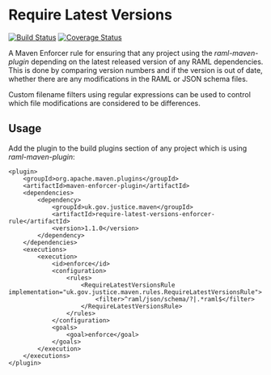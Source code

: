 # Require Latest Versions

[![Build Status](https://travis-ci.org/CJSCommonPlatform/require-latest-versions-enforcer-rule.svg?branch=master)](https://travis-ci.org/CJSCommonPlatform/require-latest-versions-enforcer-rule) [![Coverage Status](https://coveralls.io/repos/github/CJSCommonPlatform/require-latest-versions-enforcer-rule/badge.svg?branch=master)](https://coveralls.io/github/CJSCommonPlatform/require-latest-versions-enforcer-rule?branch=master)

A Maven Enforcer rule for ensuring that any project using the _raml-maven-plugin_ depending on the
latest released version of any RAML dependencies. This is done by comparing version numbers and
if the version is out of date, whether there are any modifications in the RAML or JSON schema files.

Custom filename filters using regular expressions can be used to control which file modifications
are considered to be differences.

## Usage

Add the plugin to the build plugins section of any project which is using _raml-maven-plugin_:


```
<plugin>
    <groupId>org.apache.maven.plugins</groupId>
    <artifactId>maven-enforcer-plugin</artifactId>
    <dependencies>
        <dependency>
            <groupId>uk.gov.justice.maven</groupId>
            <artifactId>require-latest-versions-enforcer-rule</artifactId>
            <version>1.1.0</version>
        </dependency>
    </dependencies>
    <executions>
        <execution>
            <id>enforce</id>
            <configuration>
                <rules>
                    <RequireLatestVersionsRule implementation="uk.gov.justice.maven.rules.RequireLatestVersionsRule">
                        <filter>^raml/json/schema/?|.*raml$</filter>                                        
                    </RequireLatestVersionsRule>
                </rules>
            </configuration>
            <goals>
                <goal>enforce</goal>
            </goals>
        </execution>
    </executions>
</plugin>
```
